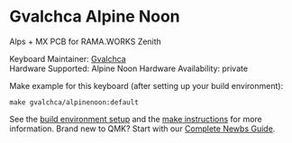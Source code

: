 Gvalchca Alpine Noon
======

Alps + MX PCB for RAMA.WORKS Zenith

Keyboard Maintainer: [Gvalchca](https://github.com/Gvalch-ca)  
Hardware Supported: Alpine Noon
Hardware Availability: private

Make example for this keyboard (after setting up your build environment):

    make gvalchca/alpinenoon:default

See the [build environment setup](https://docs.qmk.fm/#/getting_started_build_tools) and the [make instructions](https://docs.qmk.fm/#/getting_started_make_guide) for more information. Brand new to QMK? Start with our [Complete Newbs Guide](https://docs.qmk.fm/#/newbs).